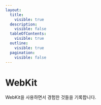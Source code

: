 ```yaml
---
layout:
  title:
    visible: true
  description:
    visible: false
  tableOfContents:
    visible: true
  outline:
    visible: true
  pagination:
    visible: false
---
```


# WebKit

WebKit을 사용하면서 경험한 것들을 기록합니다.
